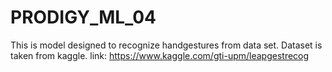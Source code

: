# PRODIGY_ML_04
This is model designed to recognize handgestures from data set. Dataset is taken from kaggle. link: https://www.kaggle.com/gti-upm/leapgestrecog
